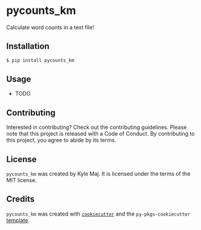# pycounts_km

Calculate word counts in a text file!

## Installation

```bash
$ pip install pycounts_km
```

## Usage

- TODO

## Contributing

Interested in contributing? Check out the contributing guidelines. Please note that this project is released with a Code of Conduct. By contributing to this project, you agree to abide by its terms.

## License

`pycounts_km` was created by Kyle Maj. It is licensed under the terms of the MIT license.

## Credits

`pycounts_km` was created with [`cookiecutter`](https://cookiecutter.readthedocs.io/en/latest/) and the `py-pkgs-cookiecutter` [template](https://github.com/py-pkgs/py-pkgs-cookiecutter).
